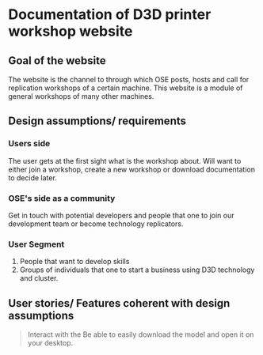 # Documentation of D3D printer workshop website
## Goal of the website
The website is the channel to through which OSE posts, hosts and call for replication workshops of a certain machine. This website is a module of general workshops of many other machines.
## Design assumptions/ requirements
### Users side
The user gets at the first sight what is the workshop about.
Will want to either join a workshop, create a new workshop or download documentation to decide later.
### OSE's side as a community
Get in touch with potential developers and people that one to join our development team or become technology replicators.
### User Segment
1. People that want to develop skills
2. Groups of individuals that one to start a business using D3D technology and cluster.
## User stories/ Features coherent with design assumptions
> Interact with the
> Be able to easily download the model and open it on your desktop.
